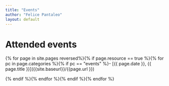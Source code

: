 ```yaml
---
title: "Events"
author: "Felice Pantaleo"
layout: default
---
```


# Attended events

{% for page in site.pages reversed%}{% if page.resource == true %}{% for pc in page.categories %}{% if pc == "events" %}- [{{ page.date }},  {{ page.title }}]({{site.baseurl}}/{{page.url }})

{% endif %}{% endfor %}{% endif %}{% endfor %}  
